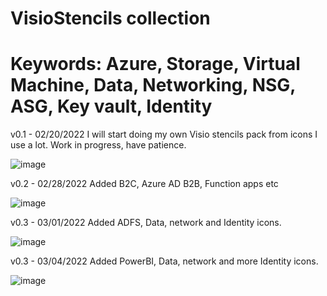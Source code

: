 # VisioStencils collection

# Keywords: Azure, Storage, Virtual Machine, Data, Networking, NSG, ASG, Key vault, Identity

v0.1 - 02/20/2022
I will start doing my own Visio stencils pack from icons I use a lot. Work in progress, have patience.


![image](https://user-images.githubusercontent.com/89185943/155941362-1b442c57-9d84-4097-b37e-923ef3081b91.png)

v0.2 - 02/28/2022
Added B2C, Azure AD B2B, Function apps etc

![image](https://user-images.githubusercontent.com/89185943/155943682-224b2d17-b004-4f53-8b47-a6c9c7d42b3e.png)

v0.3 - 03/01/2022
Added ADFS, Data, network and Identity icons.

![image](https://user-images.githubusercontent.com/89185943/155962826-4c4a7d64-fd92-4fd7-a96f-25f8ec2839f4.png)

v0.3 - 03/04/2022
Added PowerBI, Data, network and more Identity icons.

![image](https://user-images.githubusercontent.com/89185943/155998101-06fff035-b2f4-43b4-9561-575c0e40c3ce.png)


